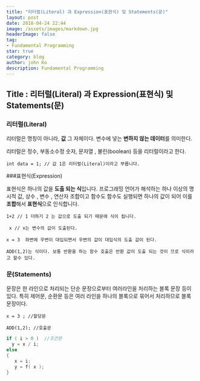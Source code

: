 ```yaml
---
title: "리터럴(Literal) 과 Expression(표현식) 및 Statements(문)"
layout: post
date: 2018-04-24 22:44
image: /assets/images/markdown.jpg
headerImage: false
tag:
- Fundamental Programming
star: true
category: blog
author: john Ko
description: Fundamental Programming
---
```


## Title : 리터럴(Literal) 과 Expression(표현식) 및 Statements(문)

### 리터럴(Literal)

리터럴은 명칭이 아니라,  **값** 그 자체이다. 변수에 넣는 **변하지 않는 데이터**를 의미한다.

리터럴은 정수, 부동소수정 숫자, 문자열 , 불린(boolean) 등을 리터럴이라고 한다.

```
int data = 1; // 값 1은 리터럴(Literal)이라고 부릅니다.
```



###표현식(Expression)

표현식은 하나의 값을 **도출 되는 식**입니다. 프로그래밍 언어가 해석하는 하나 이상의 명시적 값, 상수 , 변수 , 연산자 조합이고 함수도 함수도 실행되면 하나의 값이 되어 이를 **조합**해서 **표현식**으로 인식합니다.

``` 1+2 // 1 더하기 2 는 값으로 도출 되기 때문에 식이 됩니다. ```

``` x // x는 변수의 값이 도출된다.```

``` x = 3  좌변에 우변이 대입되면서 우변의 값이 대입식의 도출 값이 된다. ``` 

```ADD(1,2)는 식이다. 보통 반환을 하는 함수 호출은 반환 값이 도출 되는 것이 므로 식이라고 할수 있다.```



### 문(Statements) 

문장은 한 라인으로 처리되는 단순 문장으로부터 여러라인을 처리하는 블록 문장 등이 있다. 특히 제어문, 순환문 등은 여러 라인을 하나의 블록으로 묶어서 처리하므로 블록 문장이다. 

``` x = 3 ; //할당문  ```

```ADD(1,2); //호출문 ```

 ```c++
if ( i > 0 )  //조건문
   y = x / i;  
else   
{  
    x = i;  
    y = f( x );  
}
 ```









